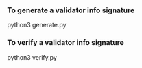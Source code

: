 ### To generate a validator info signature
python3 generate.py

### To verify a validator info signature
python3 verify.py